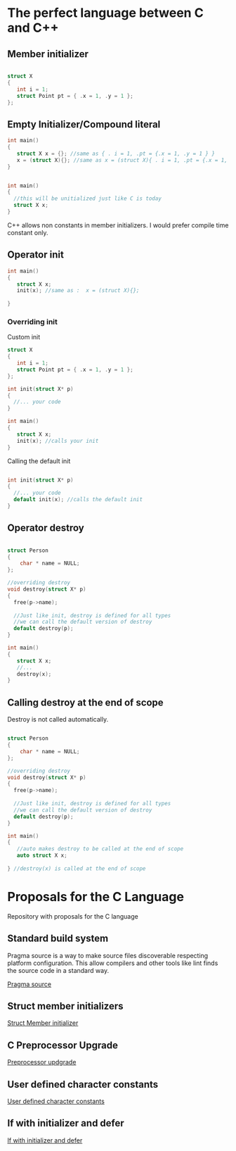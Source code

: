 # The perfect language between C and C++

## Member initializer

```cpp

struct X
{
   int i = 1;
   struct Point pt = { .x = 1, .y = 1 };
};

```

## Empty Initializer/Compound literal

```cpp
int main()
{
   struct X x = {}; //same as { . i = 1, .pt = {.x = 1, .y = 1 } }
   x = (struct X){}; //same as x = (struct X){ . i = 1, .pt = {.x = 1, .y = 1 } }
}


int main()
{
  //this will be unitialized just like C is today
  struct X x; 
}
```

C++ allows non constants in member initializers. I would prefer compile time constant only.

## Operator init

```cpp
int main()
{
   struct X x;
   init(x); //same as :  x = (struct X){};
   
}

```
### Overriding init

Custom init

```cpp
struct X
{
   int i = 1;
   struct Point pt = { .x = 1, .y = 1 };
};

int init(struct X* p)
{
  //... your code
}

int main()
{
   struct X x;
   init(x); //calls your init
}

```
Calling the default init

```cpp

int init(struct X* p)
{
  //... your code
  default init(x); //calls the default init
}
```
## Operator destroy

```cpp

struct Person
{
    char * name = NULL;
};

//overriding destroy
void destroy(struct X* p)
{
  free(p->name);
  
  //Just like init, destroy is defined for all types
  //we can call the default version of destroy
  default destroy(p); 
}

int main()
{
   struct X x;
   //...
   destroy(x);
}
```
## Calling destroy at the end of scope

Destroy is not called automatically.

```cpp

struct Person
{
    char * name = NULL;
};

//overriding destroy
void destroy(struct X* p)
{
  free(p->name);
  
  //Just like init, destroy is defined for all types
  //we can call the default version of destroy
  default destroy(p); 
}

int main()
{
   //auto makes destroy to be called at the end of scope
   auto struct X x; 
   
} //destroy(x) is called at the end of scope
```




# Proposals for the C Language
Repository with proposals for the C language


## Standard build system 
Pragma source is a way to make source files discoverable respecting platform configuration.
This allow compilers and other tools like lint finds the source code in a standard way.
 
[Pragma source](pragmasource.md)

## Struct member initializers
[Struct Member initializer](memberinitialization.md)

## C Preprocessor Upgrade

[Preprocessor updgrade](prepocessorupgrade.md)

## User defined character constants

[User defined character constants](userdefinedchars.md)

## If with initializer and defer

[If with initializer and defer](ifdefer.md)
